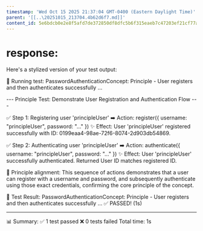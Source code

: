 ```yaml
---
timestamp: 'Wed Oct 15 2025 21:37:04 GMT-0400 (Eastern Daylight Time)'
parent: '[[..\20251015_213704.4b62d6f7.md]]'
content_id: 5e6bdcb0e2e8f5afd7de372850df8dfc5b6f315eaeb7c47203ef21cf77aba307
---
```


# response:

Here's a stylized version of your test output:

🧪 Running test: PasswordAuthenticationConcept: Principle - User registers and then authenticates successfully ...

\--- Principle Test: Demonstrate User Registration and Authentication Flow ---

✅ Step 1: Registering user 'principleUser'
➡️ Action: register({ username: "principleUser", password: "..." })
✨ Effect: User 'principleUser' registered successfully with ID: 0199eaa4-98ae-72f6-8074-2d903db54869.

✅ Step 2: Authenticating user 'principleUser'
➡️ Action: authenticate({ username: "principleUser", password: "..." })
✨ Effect: User 'principleUser' successfully authenticated. Returned User ID matches registered ID.

🎯 Principle alignment: This sequence of actions demonstrates that a user can register with a username and password, and subsequently authenticate using those exact credentials, confirming the core principle of the concept.

🎉 Test Result: PasswordAuthenticationConcept: Principle - User registers and then authenticates successfully ... ✅ PASSED! (1s)

***

📊 Summary:
✅ 1 test passed
❌ 0 tests failed
Total time: 1s
